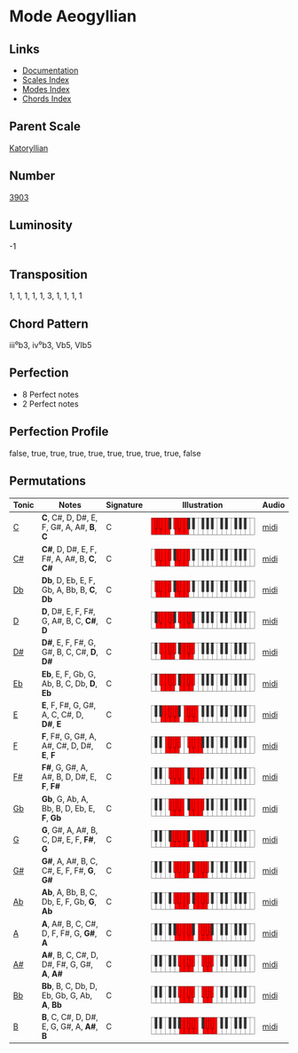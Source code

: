 # Mode Aeogyllian

## Links

- [Documentation](README.md)
- [Scales Index](Scales.md)
- [Modes Index](Modes.md)
- [Chords Index](Chords.md)

## Parent Scale

[Katoryllian](ScaleKatoryllian.md)

## Number

[3903](https://ianring.com/musictheory/scales/3903)

## Luminosity

-1

## Transposition

1, 1, 1, 1, 1, 3, 1, 1, 1, 1

## Chord Pattern

iii⁰b3, iv⁰b3, Vb5, VIb5

## Perfection

- 8 Perfect notes
- 2 Perfect notes

## Perfection Profile

false, true, true, true, true, true, true, true, true, false

## Permutations

| Tonic | Notes | Signature | Illustration | Audio |
|-------|-------|-----------|--------------|-------|
| [C](ModeCNaturalAeogyllian.md) | **C**, C#, D, D#, E, F, G#, A, A#, **B**, **C** | C | ![CNaturalAeogyllian](ModeCNaturalAeogyllian.png) | [midi](https://github.com/edipermadi/music/blob/main/docs/ModeCNaturalAeogyllian.mid?raw=true) |
| [C#](ModeCSharpAeogyllian.md) | **C#**, D, D#, E, F, F#, A, A#, B, **C**, **C#** | C | ![CSharpAeogyllian](ModeCSharpAeogyllian.png) | [midi](https://github.com/edipermadi/music/blob/main/docs/ModeCSharpAeogyllian.mid?raw=true) |
| [Db](ModeDFlatAeogyllian.md) | **Db**, D, Eb, E, F, Gb, A, Bb, B, **C**, **Db** | C | ![DFlatAeogyllian](ModeDFlatAeogyllian.png) | [midi](https://github.com/edipermadi/music/blob/main/docs/ModeDFlatAeogyllian.mid?raw=true) |
| [D](ModeDNaturalAeogyllian.md) | **D**, D#, E, F, F#, G, A#, B, C, **C#**, **D** | C | ![DNaturalAeogyllian](ModeDNaturalAeogyllian.png) | [midi](https://github.com/edipermadi/music/blob/main/docs/ModeDNaturalAeogyllian.mid?raw=true) |
| [D#](ModeDSharpAeogyllian.md) | **D#**, E, F, F#, G, G#, B, C, C#, **D**, **D#** | C | ![DSharpAeogyllian](ModeDSharpAeogyllian.png) | [midi](https://github.com/edipermadi/music/blob/main/docs/ModeDSharpAeogyllian.mid?raw=true) |
| [Eb](ModeEFlatAeogyllian.md) | **Eb**, E, F, Gb, G, Ab, B, C, Db, **D**, **Eb** | C | ![EFlatAeogyllian](ModeEFlatAeogyllian.png) | [midi](https://github.com/edipermadi/music/blob/main/docs/ModeEFlatAeogyllian.mid?raw=true) |
| [E](ModeENaturalAeogyllian.md) | **E**, F, F#, G, G#, A, C, C#, D, **D#**, **E** | C | ![ENaturalAeogyllian](ModeENaturalAeogyllian.png) | [midi](https://github.com/edipermadi/music/blob/main/docs/ModeENaturalAeogyllian.mid?raw=true) |
| [F](ModeFNaturalAeogyllian.md) | **F**, F#, G, G#, A, A#, C#, D, D#, **E**, **F** | C | ![FNaturalAeogyllian](ModeFNaturalAeogyllian.png) | [midi](https://github.com/edipermadi/music/blob/main/docs/ModeFNaturalAeogyllian.mid?raw=true) |
| [F#](ModeFSharpAeogyllian.md) | **F#**, G, G#, A, A#, B, D, D#, E, **F**, **F#** | C | ![FSharpAeogyllian](ModeFSharpAeogyllian.png) | [midi](https://github.com/edipermadi/music/blob/main/docs/ModeFSharpAeogyllian.mid?raw=true) |
| [Gb](ModeGFlatAeogyllian.md) | **Gb**, G, Ab, A, Bb, B, D, Eb, E, **F**, **Gb** | C | ![GFlatAeogyllian](ModeGFlatAeogyllian.png) | [midi](https://github.com/edipermadi/music/blob/main/docs/ModeGFlatAeogyllian.mid?raw=true) |
| [G](ModeGNaturalAeogyllian.md) | **G**, G#, A, A#, B, C, D#, E, F, **F#**, **G** | C | ![GNaturalAeogyllian](ModeGNaturalAeogyllian.png) | [midi](https://github.com/edipermadi/music/blob/main/docs/ModeGNaturalAeogyllian.mid?raw=true) |
| [G#](ModeGSharpAeogyllian.md) | **G#**, A, A#, B, C, C#, E, F, F#, **G**, **G#** | C | ![GSharpAeogyllian](ModeGSharpAeogyllian.png) | [midi](https://github.com/edipermadi/music/blob/main/docs/ModeGSharpAeogyllian.mid?raw=true) |
| [Ab](ModeAFlatAeogyllian.md) | **Ab**, A, Bb, B, C, Db, E, F, Gb, **G**, **Ab** | C | ![AFlatAeogyllian](ModeAFlatAeogyllian.png) | [midi](https://github.com/edipermadi/music/blob/main/docs/ModeAFlatAeogyllian.mid?raw=true) |
| [A](ModeANaturalAeogyllian.md) | **A**, A#, B, C, C#, D, F, F#, G, **G#**, **A** | C | ![ANaturalAeogyllian](ModeANaturalAeogyllian.png) | [midi](https://github.com/edipermadi/music/blob/main/docs/ModeANaturalAeogyllian.mid?raw=true) |
| [A#](ModeASharpAeogyllian.md) | **A#**, B, C, C#, D, D#, F#, G, G#, **A**, **A#** | C | ![ASharpAeogyllian](ModeASharpAeogyllian.png) | [midi](https://github.com/edipermadi/music/blob/main/docs/ModeASharpAeogyllian.mid?raw=true) |
| [Bb](ModeBFlatAeogyllian.md) | **Bb**, B, C, Db, D, Eb, Gb, G, Ab, **A**, **Bb** | C | ![BFlatAeogyllian](ModeBFlatAeogyllian.png) | [midi](https://github.com/edipermadi/music/blob/main/docs/ModeBFlatAeogyllian.mid?raw=true) |
| [B](ModeBNaturalAeogyllian.md) | **B**, C, C#, D, D#, E, G, G#, A, **A#**, **B** | C | ![BNaturalAeogyllian](ModeBNaturalAeogyllian.png) | [midi](https://github.com/edipermadi/music/blob/main/docs/ModeBNaturalAeogyllian.mid?raw=true) |
